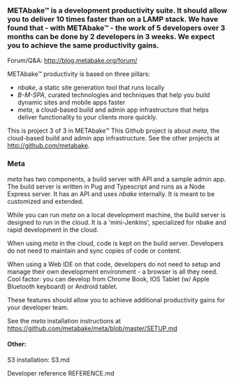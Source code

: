 
### METAbake&trade; is a development productivity suite. It should allow you to deliver 10 times faster than on a LAMP stack. We have found that - with METAbake&trade; - the work of 5 developers over 3 months can be done by 2 developers in 3 weeks. We expect you to achieve the same productivity gains.


Forum/Q&A: http://blog.metabake.org/forum/

METAbake&trade; productivity is based on three pillars:
- _nbake_, a static site generation tool that runs locally
- _B-M-SPA_, curated technologies and techniques that help you build dynamic sites and mobile apps faster
- _meta_, a cloud-based build and admin app infrastructure that helps deliver functionality to your clients more quickly.

This is project 3 of 3 in METAbake&trade; This Github project is about _meta_, the cloud-based build and admin app infrastructure. See the other projects at http://github.com/metabake.


### Meta
_meta_ has two components, a build server with API and a sample admin app.
The build server is written in Pug and Typescript and runs as a Node Express server. It has an API and uses _nbake_ internally. It is meant to be customized and extended.


While you can run _meta_ on a local development machine, the build server is designed to run in the cloud. It is a 'mini-Jenkins', specialized for nbake and rapid development in the cloud.

When using _meta_ in the cloud, code is kept on the build server. Developers do not need to maintain and sync copies of code or content.

When using a Web IDE on that code, developers do not need to setup and manage their own development environment - a browser is all they need. Cool factor: you can develop from Chrome Book, IOS Tablet (w/ Apple Bluetooth keyboard) or Android tablet.

These features should allow you to achieve additional productivity gains for your developer team.

See the _meta_ installation instructions at
https://github.com/metabake/meta/blob/master/SETUP.md

#### Other:

S3 installation:
S3.md

Developer reference
REFERENCE.md


